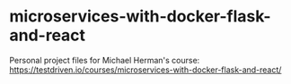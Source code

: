 # microservices-with-docker-flask-and-react
Personal project files for Michael Herman's course: https://testdriven.io/courses/microservices-with-docker-flask-and-react/
